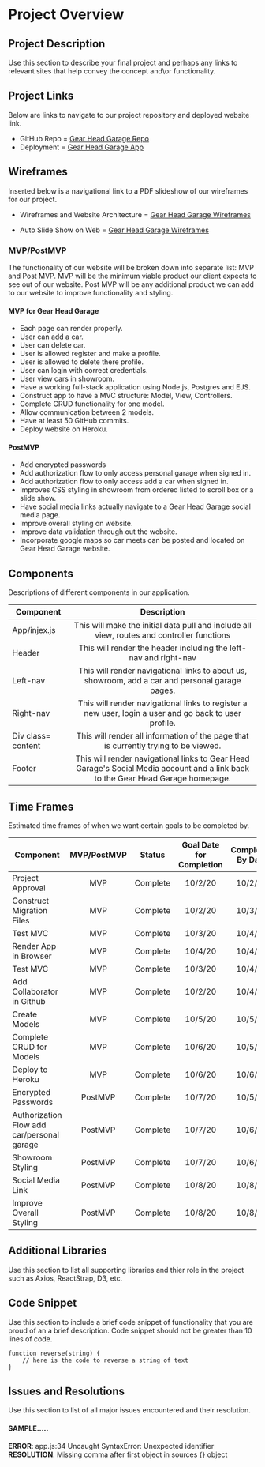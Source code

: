 # Project Overview


## Project Description

Use this section to describe your final project and perhaps any links to relevant sites that help convey the concept and\or functionality.

## Project Links

Below are links to navigate to our project repository and deployed website link. 

- GitHub Repo = [Gear Head Garage Repo](https://github.com/JGeorgos24/GearHeadGarage)
- Deployment = [Gear Head Garage App](https://gearheadgarage-app.herokuapp.com/cars) 

## Wireframes

Inserted below is a navigational link to a PDF slideshow of our wireframes for our project.

- Wireframes and Website Architecture = [Gear Head Garage Wireframes](https://docs.google.com/presentation/d/1_BFz0_28KXCFrs8RDh_PVk9y6f5yklLjPDWCd1eebL0/edit?usp=sharing)

- Auto Slide Show on Web = [Gear Head Garage Wireframes](https://docs.google.com/presentation/d/e/2PACX-1vRwzvQqAHfRAWssQN394EjXMelpak71GS_NRatu-TyPJBKctVNXzIgBPNqiKlUGprOtDlNFYDcYUC89/pub?start=true&loop=true&delayms=30000)


### MVP/PostMVP 

The functionality of our website will be broken down into separate list: MVP and Post MVP. MVP will be the minimum viable product our client expects to see out of our website. Post MVP will be any additional product we can add to our website to improve functionality and styling.


#### MVP for Gear Head Garage
- Each page can render properly.
- User can add a car. 
- User can delete car.
- User is allowed register and make a profile.
- User is allowed to delete there profile.
- User can login with correct credentials.
- User view cars in showroom.
- Have a working full-stack application using Node.js, Postgres and EJS.
- Construct app to have a MVC structure: Model, View, Controllers.
- Complete CRUD functionality for one model. 
- Allow communication between 2 models.
- Have at least 50 GitHub commits.
- Deploy website on Heroku.


#### PostMVP 
- Add encrypted passwords
- Add authorization flow to only access personal garage when signed in.
- Add authorization flow to only access add a car when signed in.
- Improves CSS styling in showroom from ordered listed to scroll box or a slide show. 
- Have social media links actually navigate to a Gear Head Garage social media page.
- Improve overall styling on website.
- Improve data validation through out the website. 
- Incorporate google maps so car meets can be posted and located on Gear Head Garage website.

## Components
Descriptions of different components in our application. 

| Component | Description | 
| --- | :---: | 
| App/injex.js | This will make the initial data pull and include all view, routes and controller functions| 
| Header | This will render the header including the left-nav and right-nav |
| Left-nav | This will render navigational links to about us, showroom, add a car and personal garage pages. | 
| Right-nav | This will render navigational links to register a new user, login a user and go back to user profile. |
| Div class= content | This will render all information of the page that is currently trying to be viewed. |
| Footer | This will render navigational links to Gear Head Garage's Social Media account and a link back to the Gear Head Garage homepage. | 

## Time Frames

Estimated time frames of when we want certain goals to be completed by. 

| Component | MVP/PostMVP | Status | Goal Date for Completion |Completed By Date |
| --- | :---: | :---: | :---: | :---: |
| Project Approval | MVP | Complete | 10/2/20 | 10/2/20 |
| Construct Migration Files | MVP | Complete | 10/2/20 | 10/3/20 |
| Test MVC  | MVP | Complete | 10/3/20 | 10/4/20 |
| Render App in Browser | MVP | Complete | 10/4/20 | 10/4/20 |
| Test MVC  | MVP | Complete | 10/3/20 | 10/4/20 |
| Add Collaborator in Github | MVP | Complete | 10/2/20 | 10/4/20 |
| Create Models  | MVP | Complete | 10/5/20 | 10/5/20 |
| Complete CRUD for Models  | MVP | Complete | 10/6/20 | 10/5/20 |
| Deploy to Heroku  | MVP | Complete | 10/6/20 | 10/6/20 |
| Encrypted Passwords  | PostMVP | Complete | 10/7/20 | 10/5/20 |
| Authorization Flow add car/personal garage  | PostMVP | Complete | 10/7/20 | 10/6/20 |
| Showroom Styling  | PostMVP | Complete | 10/7/20 | 10/6/20 |
| Social Media Link | PostMVP | Complete | 10/8/20 | 10/8/20 |
| Improve Overall Styling | PostMVP | Complete | 10/8/20 | 10/8/20 |

## Additional Libraries
 Use this section to list all supporting libraries and thier role in the project such as Axios, ReactStrap, D3, etc. 

## Code Snippet

Use this section to include a brief code snippet of functionality that you are proud of an a brief description.  Code snippet should not be greater than 10 lines of code. 

```
function reverse(string) {
	// here is the code to reverse a string of text
}
```

## Issues and Resolutions
 Use this section to list of all major issues encountered and their resolution.

#### SAMPLE.....
**ERROR**: app.js:34 Uncaught SyntaxError: Unexpected identifier                                
**RESOLUTION**: Missing comma after first object in sources {} object
